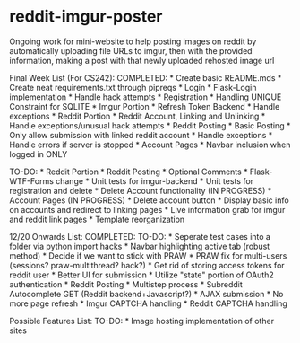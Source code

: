 # reddit-imgur-poster
Ongoing work for mini-website to help posting images on reddit by
automatically uploading file URLs to imgur, then with the provided information, making a post with that newly uploaded rehosted image url

Final Week List (For CS242):
  COMPLETED:
    * Create basic README.mds
    * Create neat requirements.txt through pipreqs
    * Login
        * Flask-Login implementation
            * Handle hack attempts
    * Registration
        * Handling UNIQUE Constraint for SQLITE
    * Imgur Portion
        * Refresh Token Backend
        * Handle exceptions
    * Reddit Portion
        * Reddit Account, Linking and Unlinking
            * Handle exceptions/unusual hack attempts
        * Reddit Posting
            * Basic Posting
            * Only allow submission with linked reddit account
            * Handle exceptions
            * Handle errors if server is stopped
    * Account Pages
        * Navbar inclusion when logged in ONLY

  TO-DO:
    * Reddit Portion
        * Reddit Posting
            * Optional Comments
    * Flask-WTF-Forms change
    * Unit tests for imgur-backend
    * Unit tests for registration and delete
    * Delete Account functionality (IN PROGRESS)
    * Account Pages (IN PROGRESS)
        * Delete account button
        * Display basic info on accounts and redirect to linking pages
        * Live information grab for imgur and reddit link pages
            * Template reorganization

12/20 Onwards List:
  COMPLETED:
  TO-DO:
    * Seperate test cases into a folder via python import hacks
    * Navbar highlighting active tab (robust method)
    * Decide if we want to stick with PRAW
        * PRAW fix for multi-users (sessions? praw-multithread? hack?)
        * Get rid of storing access tokens for reddit user
    * Better UI for submission
    * Utilize "state" portion of OAuth2 authentication
    * Reddit Posting
        * Multistep process
        * Subreddit Autocomplete GET (Reddit backend+Javascript?)
    * AJAX submission
        * No more page refresh
        * Imgur CAPTCHA handling
        * Reddit CAPTCHA handling

Possible Features List:
  TO-DO:
    * Image hosting implementation of other sites
